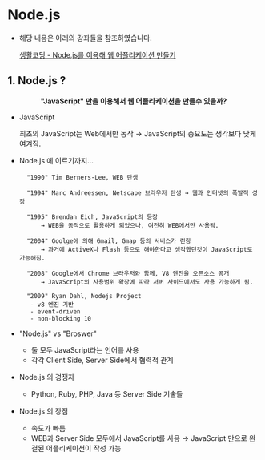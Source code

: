 # Node.js


- 해당 내용은 아래의 강좌들을 참조하였습니다.

	[생활코딩 - Node.js를 이용해 웹 어플리케이션 만들기](https://www.inflearn.com/course/nodejs-%EA%B0%95%EC%A2%8C-%EC%83%9D%ED%99%9C%EC%BD%94%EB%94%A9/)
	
## 1. Node.js ?

<center><strong>"JavaScript" 만을 이용해서 웹 어플리케이션을 만들수 있을까?</strong></center>

- JavaScript

	 최초의 JavaScript는 Web에서만 동작 → JavaScript의 중요도는 생각보다 낮게 여겨짐.

- Node.js 에 이르기까지...

		"1990" Tim Berners-Lee, WEB 탄생

		"1994" Marc Andreessen, Netscape 브라우저 탄생 → 웹과 인터넷의 폭발적 성장

		"1995" Brendan Eich, JavaScript의 등장
			→ WEB을 동적으로 활용하게 되었으나, 여전히 WEB에서만 사용됨.

		"2004" Goolge에 의해 Gmail, Gmap 등의 서비스가 런칭
			→ 과거에 ActiveX나 Flash 등으로 해야한다고 생각했던것이 JavaScript로 가능해짐.

		"2008" Google에서 Chrome 브라우저와 함께, V8 엔진을 오픈소스 공개
			→ JavaScript의 사용범위 확장에 따라 서버 사이드에서도 사용 가능하게 됨.

		"2009" Ryan Dahl, Nodejs Project
		 - v8 엔진 기반
		 - event-driven
		 - non-blocking 10
		 
- "Node.js" vs "Broswer"

	- 둘 모두 JavaScript라는 언어를 사용
	- 각각 Client Side, Server Side에서 협력적 관계

- Node.js 의 경쟁자

	- Python, Ruby, PHP, Java 등 Server Side 기술들


- Node.js 의 장점

	- 속도가 빠름
	- WEB과 Server Side 모두에서 JavaScript를 사용 
		→ JavaScript 만으로 완결된 어플리케이션이 작성 가능

